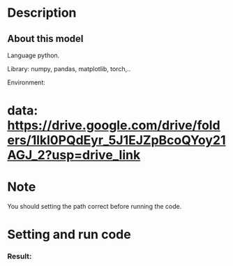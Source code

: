 
# Description

## About this model
Language python.

Library: numpy, pandas, matplotlib, torch,..

Environment: 

# data: https://drive.google.com/drive/folders/1lkl0PQdEyr_5J1EJZpBcoQYoy21AGJ_2?usp=drive_link
# Note 
You should setting the path correct before running the code.

# Setting and run code

### Result:
